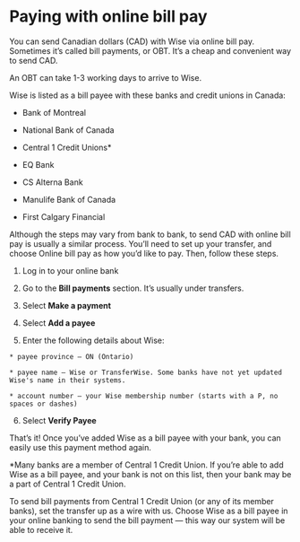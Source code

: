 # Paying with online bill pay

You can send Canadian dollars (CAD) with Wise via online bill pay. Sometimes it’s called bill payments, or OBT. It’s a cheap and convenient way to send CAD. 

An OBT can take 1-3 working days to arrive to Wise. 

Wise is listed as a bill payee with these banks and credit unions in Canada:

  * Bank of Montreal

  * National Bank of Canada

  * Central 1 Credit Unions*

  * EQ Bank

  * CS Alterna Bank

  * Manulife Bank of Canada

  * First Calgary Financial




Although the steps may vary from bank to bank, to send CAD with online bill pay is usually a similar process. You’ll need to set up your transfer, and choose Online bill pay as how you’d like to pay. Then, follow these steps.

  1. Log in to your online bank

  2. Go to the **Bill payments** section. It’s usually under transfers.

  3. Select **Make a payment**

  4. Select **Add a payee**

  5. Enter the following details about Wise:

    * payee province — ON (Ontario)

    * payee name — Wise or TransferWise. Some banks have not yet updated Wise's name in their systems. 

    * account number — your Wise membership number (starts with a P, no spaces or dashes)

  6. Select **Verify Payee**




That’s it! Once you’ve added Wise as a bill payee with your bank, you can easily use this payment method again.

*Many banks are a member of Central 1 Credit Union. If you’re able to add Wise as a bill payee, and your bank is not on this list, then your bank may be a part of Central 1 Credit Union. 

To send bill payments from Central 1 Credit Union (or any of its member banks), set the transfer up as a wire with us. Choose Wise as a bill payee in your online banking to send the bill payment — this way our system will be able to receive it.